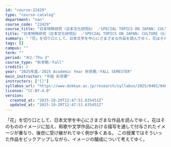 ```yaml
---
id: "course:22429"
type: "course-catalog"
department: "nan"
course_code: "22429"
course_title: "日本特殊研究（日本文化研究b） ／SPECIAL TOPICS ON JAPAN: CULTURE (b)"
title: "日本特殊研究（日本文化研究b） ／SPECIAL TOPICS ON JAPAN: CULTURE (b)"
summary: "「花」を切り口として、日本文学を中心にさまざまな作品を読んでゆく。花はそのもののイメージに加え、和歌や文学作品における描写を通して付与されたイメージが重なり、後世に受け継がれてゆく例が多くある。 この授業ではそういった作品をピックアップしな…"
tags: []
campus: ""
term: ""
period: "木2／Thu 2"
course_type: "秋学期／Fall"
credits: 2
year: "2025年度／2025 Academic Year 秋学期／FALL SEMESTER"
main_instructor: "平田 彩奈惠"
instructors: ["[]"]
syllabus_url: "https://www.dokkyo.ac.jp/research/syllabus/2025/0401/0401_22429_ja_JP.html"
license: "CC-BY-4.0"
version:
  created_at: "2025-10-29T12:47:51.635451Z"
  updated_at: "2025-10-29T12:47:51.635451Z"
---
```

「花」を切り口として、日本文学を中心にさまざまな作品を読んでゆく。花はそのもののイメージに加え、和歌や文学作品における描写を通して付与されたイメージが重なり、後世に受け継がれてゆく例が多くある。 この授業ではそういった作品をピックアップしながら、イメージの醸成について考えてゆく。
